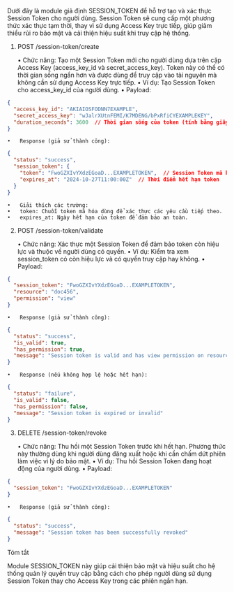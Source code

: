 Dưới đây là module giả định SESSION_TOKEN để hỗ trợ tạo và xác thực Session Token cho người dùng. Session Token sẽ cung cấp một phương thức xác thực tạm thời, thay vì sử dụng Access Key trực tiếp, giúp giảm thiểu rủi ro bảo mật và cải thiện hiệu suất khi truy cập hệ thống.

1. POST /session-token/create

	•	Chức năng: Tạo một Session Token mới cho người dùng dựa trên cặp Access Key (access_key_id và secret_access_key). Token này có thể có thời gian sống ngắn hơn và được dùng để truy cập vào tài nguyên mà không cần sử dụng Access Key trực tiếp.
	•	Ví dụ: Tạo Session Token cho access_key_id của người dùng.
	•	Payload:

```json
{
  "access_key_id": "AKIAIOSFODNN7EXAMPLE",
  "secret_access_key": "wJalrXUtnFEMI/K7MDENG/bPxRfiCYEXAMPLEKEY",
  "duration_seconds": 3600  // Thời gian sống của token (tính bằng giây)
}
```


	•	Response (giả sử thành công):

```json
{
  "status": "success",
  "session_token": {
    "token": "FwoGZXIvYXdzEGoaD...EXAMPLETOKEN",  // Session Token mã hóa
    "expires_at": "2024-10-27T11:00:00Z"  // Thời điểm hết hạn token
  }
}
```

	•	Giải thích các trường:
	•	token: Chuỗi token mã hóa dùng để xác thực các yêu cầu tiếp theo.
	•	expires_at: Ngày hết hạn của token để đảm bảo an toàn.

2. POST /session-token/validate

	•	Chức năng: Xác thực một Session Token để đảm bảo token còn hiệu lực và thuộc về người dùng có quyền.
	•	Ví dụ: Kiểm tra xem session_token có còn hiệu lực và có quyền truy cập hay không.
	•	Payload:

```json
{
  "session_token": "FwoGZXIvYXdzEGoaD...EXAMPLETOKEN",
  "resource": "doc456",
  "permission": "view"
}
```

	•	Response (giả sử thành công):

```json
{
  "status": "success",
  "is_valid": true,
  "has_permission": true,
  "message": "Session token is valid and has view permission on resource doc456"
}
```

	•	Response (nếu không hợp lệ hoặc hết hạn):

```json
{
  "status": "failure",
  "is_valid": false,
  "has_permission": false,
  "message": "Session token is expired or invalid"
}
```


3. DELETE /session-token/revoke

	•	Chức năng: Thu hồi một Session Token trước khi hết hạn. Phương thức này thường dùng khi người dùng đăng xuất hoặc khi cần chấm dứt phiên làm việc vì lý do bảo mật.
	•	Ví dụ: Thu hồi Session Token đang hoạt động của người dùng.
	•	Payload:

```json
{
  "session_token": "FwoGZXIvYXdzEGoaD...EXAMPLETOKEN"
}
```


	•	Response (giả sử thành công):

```json
{
  "status": "success",
  "message": "Session token has been successfully revoked"
}
```


Tóm tắt

Module SESSION_TOKEN này giúp cải thiện bảo mật và hiệu suất cho hệ thống quản lý quyền truy cập bằng cách cho phép người dùng sử dụng Session Token thay cho Access Key trong các phiên ngắn hạn.
